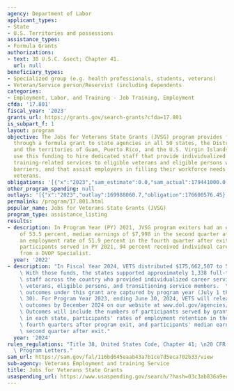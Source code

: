 ```yaml
---
agency: Department of Labor
applicant_types:
- State
- U.S. Territories and possessions
assistance_types:
- Formula Grants
authorizations:
- text: 38 U.S.C. &sect; Chapter 41.
  url: null
beneficiary_types:
- Specialized group (e.g. health professionals, students, veterans)
- Veteran/Service person/Reservist (including dependents
categories:
- Employment, Labor, and Training - Job Training, Employment
cfda: '17.801'
fiscal_year: '2023'
grants_url: https://grants.gov/search-grants?cfda=17.801
is_subpart_f: 1
layout: program
objective: The Jobs for Veterans State Grants (JVSG) program provides federal funding
  through a formula grant to state agencies in all 50 states, the District of Columbia,
  and the territories of Guam, Puerto Rico, and the U.S. Virgin Islands. Recipients
  use this funding to hire dedicated staff that provide individualized career and
  training-related services to eligible veterans and eligible persons with employment
  barriers, and that assist employers in filling their workforce needs with job-seeking
  veterans.
obligations: '[{"x":"2023","sam_estimate":0.0,"sam_actual":179441000.0,"usa_spending_actual":175686956.17},{"x":"2024","sam_estimate":0.0,"sam_actual":179444422.0,"usa_spending_actual":174850226.52},{"x":"2025","sam_estimate":0.0,"sam_actual":182314611.0,"usa_spending_actual":0.0}]'
other_program_spending: null
outlays: '[{"x":"2023","outlay":169988060.7,"obligation":176600576.45},{"x":"2024","outlay":99600306.31,"obligation":175662507.0},{"x":"2025","outlay":0.0,"obligation":0.0}]'
permalink: /program/17.801.html
popular_name: Jobs for Veterans State Grants (JVSG)
program_type: assistance_listing
results:
- description: In Program Year (PY) 2021, JVSG program exiters had an employment rate
    of 53.5 percent, median earnings of $7,998 in the second quarter after exit, and
    an employment rate of 51.9 percent in the fourth quarter after exit. Of the 43,520
    participants served in PY 2021, 94 percent received individual career services
    from a DVOP Specialist.
  year: '2022'
- description: "In Fiscal Year 2024, VETS distributed $175,662,507 to 54 state agencies.\
    \ With those funds, the states supported approximately 1,338 full-time equivalent\
    \ staff across the country who provided individualized career services to eligible\
    \ veterans, eligible persons, and transitioning service members.  \n\nPerformance\
    \ outcomes under this grant are captured by program year (July 1 through June\
    \ 30). For Program Year 2023, ending June 30, 2024, VETS will release the performance\
    \ outcomes by December 2024 on our website at www.dol.gov/agencies/vets/programs/grants/state/jvsg/performance.\
    \ Outcomes will include the numbers of participants served by grant-funded staff\
    \ in each state, participants' rates of employment retention in the second and\
    \ fourth quarters after program exit, and participants' median earnings in the\
    \ second quarter after exit."
  year: '2024'
rules_regulations: "Title 38, United States Code, Chapter 41; \n20 CFR 1001; \nVeterans'\
  \ Program Letters."
sam_url: https://sam.gov/fal/116bd645eaab43a7b1ce7d5eca702b33/view
sub-agency: Veterans Employment and training Service
title: Jobs for Veterans State Grants
usaspending_url: https://www.usaspending.gov/search/?hash=03c3ab836a9ec2e9e9c990a5d7f4986f
---
```

